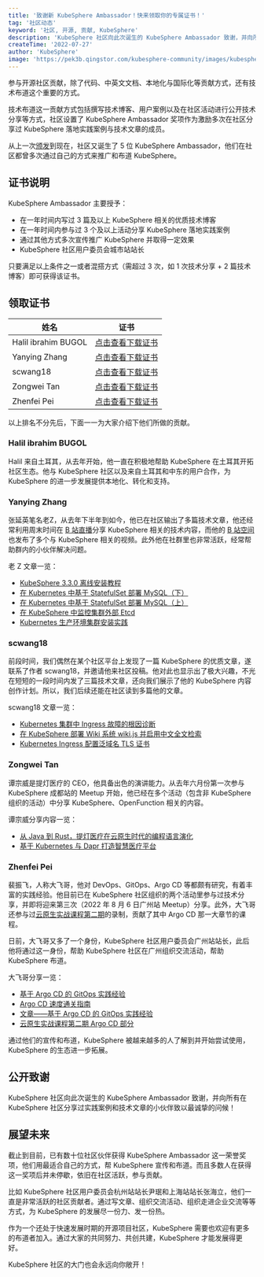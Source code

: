 ```yaml
---
title: '致谢新 KubeSphere Ambassador！快来领取你的专属证书！'
tag: '社区动态'
keyword: '社区, 开源, 贡献, KubeSphere'
description: 'KubeSphere 社区向此次诞生的 KubeSphere Ambassador 致谢，并向所有在 KubeSphere 社区分享过实践案例和技术文章的小伙伴致以最诚挚的问候！'
createTime: '2022-07-27'
author: 'KubeSphere'
image: 'https://pek3b.qingstor.com/kubesphere-community/images/kubesphere-ambassador-cover.png'
---
```


参与开源社区贡献，除了代码、中英文文档、本地化与国际化等贡献方式，还有技术布道这个重要的方式。

技术布道这一贡献方式包括撰写技术博客、用户案例以及在社区活动进行公开技术分享等方式，社区设置了 KubeSphere Ambassador 奖项作为激励多次在社区分享过 KubeSphere 落地实践案例与技术文章的成员。

从上一次[颁发](https://kubesphere.com.cn/news/kubesphere-ambassador-certificates/)到现在，社区又诞生了  5 位 KubeSphere Ambassador，他们在社区都曾多次通过自己的方式来推广和布道 KubeSphere。

## 证书说明

KubeSphere Ambassador 主要授予：
- 在一年时间内写过 3 篇及以上 KubeSphere 相关的优质技术博客
- 在一年时间内参与过 3 个及以上活动分享 KubeSphere 落地实践案例
- 通过其他方式多次宣传推广 KubeSphere 并取得一定效果
- KubeSphere 社区用户委员会城市站站长

只要满足以上条件之一或者混搭方式（需超过 3 次，如 1 次技术分享 + 2 篇技术博客）即可获得该证书。

## 领取证书

| 姓名 | 证书 |
| ---- | ---- |
|Halil ibrahim BUGOL|[点击查看下载证书](https://kubesphere-community.pek3b.qingstor.com/images/ambassador-halil.png) |
|Yanying Zhang|[点击查看下载证书](https://kubesphere-community.pek3b.qingstor.com/images/ambassador-zhangyanying.png) |
|scwang18|[点击查看下载证书](https://kubesphere-community.pek3b.qingstor.com/images/ambassador-scwang18.png) |
|Zongwei Tan|[点击查看下载证书](https://kubesphere-community.pek3b.qingstor.com/images/ambassador-tanzongwei.png) |
|Zhenfei Pei|[点击查看下载证书](https://kubesphere-community.pek3b.qingstor.com/images/ambassador-peizhenfei.png) |

以上排名不分先后，下面一一为大家介绍下他们所做的贡献。

### Halil ibrahim BUGOL

Halil 来自土耳其，从去年开始，他一直在积极地帮助 KubeSphere 在土耳其开拓社区生态。他与 KubeSphere 社区以及来自土耳其和中东的用户合作，为 KubeSphere 的进一步发展提供本地化、转化和支持。

### Yanying Zhang

张延英笔名老Z，从去年下半年到如今，他已在社区输出了多篇技术文章，他还经常利用周末时间在 [B 站直播](https://live.bilibili.com/23977595?broadcast_type=0&is_room_feed=1&spm_id_from=333.999.0.0)分享 KubeSphere 相关的技术内容，而他的 [B 站空间](https://space.bilibili.com/1039301316/?spm_id_from=333.999.0.0)也发布了多个与 KubeSphere 相关的视频。此外他在社群里也非常活跃，经常帮助群内的小伙伴解决问题。

老 Z 文章一览：
- [KubeSphere 3.3.0 离线安装教程](https://kubesphere.com.cn/blogs/kubesphere-v3.3.0-offline-installation/)
- [在 Kubernetes 中基于 StatefulSet 部署 MySQL（下）](https://kubesphere.com.cn/blogs/mysql-on-k8s-statefulset-2/)
- [在 Kubernetes 中基于 StatefulSet 部署 MySQL（上）](https://kubesphere.com.cn/blogs/mysql-on-k8s-statefulset-1/)
- [在 KubeSphere 中监控集群外部 Etcd](https://kubesphere.com.cn/blogs/kubesphere-etcd/)
- [Kubernetes 生产环境集群安装实践](https://kubesphere.com.cn/blogs/kubesphere-k8s-cluster/)

### scwang18

前段时间，我们偶然在某个社区平台上发现了一篇 KubeSphere 的优质文章，遂联系了作者 scwang18，并邀请他来社区投稿。他对此也显示出了极大兴趣，不光在短短的一段时间内发了三篇技术文章，还向我们展示了他的 KubeSphere 内容创作计划。所以，我们后续还能在社区读到多篇他的文章。

scwang18 文章一览：
- [Kubernetes 集群中 Ingress 故障的根因诊断](https://kubesphere.com.cn/blogs/kubesphere-ingress-fault-diagnosis/)
- [在 KubeSphere 部署 Wiki 系统 wiki.js 并启用中文全文检索](https://kubesphere.com.cn/blogs/kubesphere-wiki/)
- [Kubernetes Ingress 配置泛域名 TLS 证书](https://kubesphere.com.cn/blogs/kubesphere-ssl/)

### Zongwei Tan

谭宗威是提灯医疗的 CEO，他具备出色的演讲能力。从去年六月份第一次参与 KubeSphere 成都站的 Meetup 开始，他已经在多个活动（包含非 KubeSphere 组织的活动）中分享 KubeSphere、OpenFunction 相关的内容。

谭宗威分享内容一览：
- [从 Java 到 Rust，提灯医疗在云原生时代的编程语言演化](https://kubesphere.com.cn/live/changsha0312-rust/)
- [基于 Kubernetes 与 Dapr 打造智慧医疗平台](https://kubesphere.com.cn/live/tideng-chengdu/)

### Zhenfei Pei

裴振飞，人称大飞哥，他对 DevOps、GitOps、Argo CD 等都颇有研究，有着丰富的实践经验。他目前已在 KubeSphere 社区组织的两个活动里参与过技术分享，并即将迎来第三次（2022 年 8 月 6 日广州站 Meetup）分享。此外，大飞哥还参与过[云原生实战课程第二期](https://www.bilibili.com/video/BV1rD4y1c7r1?spm_id_from=333.999.0.0&vd_source=082ccfb1773100241c716ab77af81a3f)的录制，贡献了其中 Argo CD 那一大章节的课程。

日前，大飞哥又多了一个身份，KubeSphere 社区用户委员会广州站站长，此后他将通过这一身份，帮助 KubeSphere 社区在广州组织交流活动，帮助 KubeSphere 布道。

大飞哥分享一览：
- [基于 Argo CD 的 GitOps 实践经验](https://kubesphere.com.cn/live/gitops-cic/)
- [Argo CD 速度通关指南](https://kubesphere.com.cn/live/argocd0217-live/)
- [文章——基于 Argo CD 的 GitOps 实践经验](https://kubesphere.com.cn/blogs/gitops-argocd/)
- [云原生实战课程第二期 Argo CD 部分](https://www.bilibili.com/video/BV1rD4y1c7r1?p=20&vd_source=082ccfb1773100241c716ab77af81a3f)

通过他们的宣传和布道，KubeSphere 被越来越多的人了解到并开始尝试使用，KubeSphere 的生态进一步拓展。

## 公开致谢

KubeSphere 社区向此次诞生的 KubeSphere Ambassador 致谢，并向所有在 KubeSphere 社区分享过实践案例和技术文章的小伙伴致以最诚挚的问候！

## 展望未来

截止到目前，已有数十位社区伙伴获得 KubeSphere Ambassador 这一荣誉奖项，他们用最适合自己的方式，帮 KubeSphere 宣传和布道。而且多数人在获得这一奖项后并未停歇，依旧在社区活跃，参与贡献。

比如 KubeSphere 社区用户委员会杭州站站长尹珉和上海站站长张海立，他们一直是非常活跃的社区贡献者。通过写文章、组织交流活动、组织走进企业交流等等方式，为 KubeSphere 的发展尽一份力、发一份热。

作为一个还处于快速发展时期的开源项目社区，KubeSphere 需要也欢迎有更多的布道者加入。通过大家的共同努力、共创共建，KubeSphere 才能发展得更好。

KubeSphere 社区的大门也会永远向你敞开！